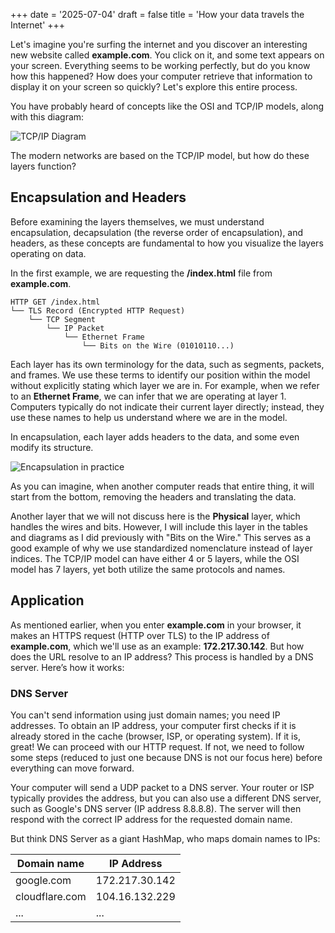 +++
date = '2025-07-04'
draft = false
title = 'How your data travels the Internet'
+++

Let's imagine you're surfing the internet and you discover an interesting new website called **example.com**. You click on it, and some text appears on your screen. Everything seems to be working perfectly, but do you know how this happened? How does your computer retrieve that information to display it on your screen so quickly? Let's explore this entire process.

You have probably heard of concepts like the OSI and TCP/IP models, along with this diagram:

![TCP/IP Diagram](/images/how-your-data-travels-the-internet/tcp-ip-diagram.png)

The modern networks are based on the TCP/IP model, but how do these layers function?

## Encapsulation and Headers

Before examining the layers themselves, we must understand encapsulation, decapsulation (the reverse order of encapsulation), and headers, as these concepts are fundamental to how you visualize the layers operating on data.

In the first example, we are requesting the **/index.html** file from **example.com**.

```
HTTP GET /index.html
└── TLS Record (Encrypted HTTP Request)
    └── TCP Segment
        └── IP Packet
            └── Ethernet Frame
                └── Bits on the Wire (01010110...)
```

Each layer has its own terminology for the data, such as segments, packets, and frames. We use these terms to identify our position within the model without explicitly stating which layer we are in. For example, when we refer to an **Ethernet Frame**, we can infer that we are operating at layer 1. Computers typically do not indicate their current layer directly; instead, they use these names to help us understand where we are in the model.

In encapsulation, each layer adds headers to the data, and some even modify its structure.

![Encapsulation in practice](/images/how-your-data-travels-the-internet/encapsulation.jpeg)

As you can imagine, when another computer reads that entire thing, it will start from the bottom, removing the headers and translating the data.

Another layer that we will not discuss here is the **Physical** layer, which handles the wires and bits. However, I will include this layer in the tables and diagrams as I did previously with "Bits on the Wire." This serves as a good example of why we use standardized nomenclature instead of layer indices. The TCP/IP model can have either 4 or 5 layers, while the OSI model has 7 layers, yet both utilize the same protocols and names.

## Application

As mentioned earlier, when you enter **example.com** in your browser, it makes an HTTPS request (HTTP over TLS) to the IP address of **example.com**, which we'll use as an example: **172.217.30.142**. But how does the URL resolve to an IP address? This process is handled by a DNS server. Here’s how it works:

### DNS Server

You can't send information using just domain names; you need IP addresses. To obtain an IP address, your computer first checks if it is already stored in the cache (browser, ISP, or operating system). If it is, great! We can proceed with our HTTP request. If not, we need to follow some steps (reduced to just one because DNS is not our focus here) before everything can move forward.

Your computer will send a UDP packet to a DNS server. Your router or ISP typically provides the address, but you can also use a different DNS server, such as Google's DNS server (IP address 8.8.8.8). The server will then respond with the correct IP address for the requested domain name.

But think DNS Server as a giant HashMap, who maps domain names to IPs:

| Domain name    | IP Address     |
|----------------|----------------|
| google.com     | 172.217.30.142 |
| cloudflare.com | 104.16.132.229 |
| ...            | ...            |
